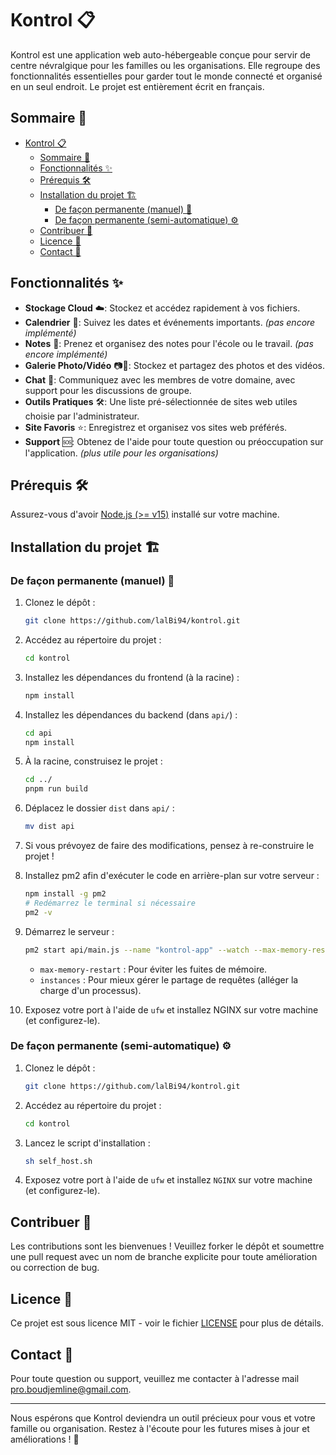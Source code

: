 # Kontrol 📋

Kontrol est une application web auto-hébergeable conçue pour servir de centre névralgique pour les familles ou les organisations. Elle regroupe des fonctionnalités essentielles pour garder tout le monde connecté et organisé en un seul endroit. Le projet est entièrement écrit en français.

## Sommaire 📑

-   [Kontrol 📋](#kontrol-)
    -   [Sommaire 📑](#sommaire-)
    -   [Fonctionnalités ✨](#fonctionnalités-)
    -   [Prérequis 🛠️](#prérequis-️)
    -   [Installation du projet 🏗️](#installation-du-projet-️)
        -   [De façon permanente (manuel) 🔧](#de-façon-permanente-manuel-)
        -   [De façon permanente (semi-automatique) ⚙️](#de-façon-permanente-semi-automatique-️)
    -   [Contribuer 🤝](#contribuer-)
    -   [Licence 📜](#licence-)
    -   [Contact 📧](#contact-)

## Fonctionnalités ✨

-   **Stockage Cloud** ☁️: Stockez et accédez rapidement à vos fichiers.
-   **Calendrier** 📅: Suivez les dates et événements importants. _(pas encore implémenté)_
-   **Notes** 📝: Prenez et organisez des notes pour l'école ou le travail. _(pas encore implémenté)_
-   **Galerie Photo/Vidéo** 📷🎥: Stockez et partagez des photos et des vidéos.
-   **Chat** 💬: Communiquez avec les membres de votre domaine, avec support pour les discussions de groupe.
-   **Outils Pratiques** 🛠️: Une liste pré-sélectionnée de sites web utiles choisie par l'administrateur.
-   **Site Favoris** ⭐: Enregistrez et organisez vos sites web préférés.
-   **Support** 🆘: Obtenez de l'aide pour toute question ou préoccupation sur l'application. _(plus utile pour les organisations)_

## Prérequis 🛠️

Assurez-vous d'avoir [Node.js (>= v15)](https://nodejs.org/en/download/package-manager) installé sur votre machine.

## Installation du projet 🏗️

### De façon permanente (manuel) 🔧

1. Clonez le dépôt :

    ```sh
    git clone https://github.com/lalBi94/kontrol.git
    ```

2. Accédez au répertoire du projet :

    ```sh
    cd kontrol
    ```

3. Installez les dépendances du frontend (à la racine) :

    ```sh
    npm install
    ```

4. Installez les dépendances du backend (dans `api/`) :

    ```sh
    cd api
    npm install
    ```

5. À la racine, construisez le projet :

    ```sh
    cd ../
    pnpm run build
    ```

6. Déplacez le dossier `dist` dans `api/` :

    ```sh
    mv dist api
    ```

7. Si vous prévoyez de faire des modifications, pensez à re-construire le projet !

8. Installez pm2 afin d'exécuter le code en arrière-plan sur votre serveur :

    ```sh
    npm install -g pm2
    # Redémarrez le terminal si nécessaire
    pm2 -v
    ```

9. Démarrez le serveur :

    ```sh
    pm2 start api/main.js --name "kontrol-app" --watch --max-memory-restart 300M --instances 2 --env production
    ```

    - `max-memory-restart` : Pour éviter les fuites de mémoire.
    - `instances` : Pour mieux gérer le partage de requêtes (alléger la charge d'un processus).

10. Exposez votre port à l'aide de `ufw` et installez NGINX sur votre machine (et configurez-le).

### De façon permanente (semi-automatique) ⚙️

1. Clonez le dépôt :

    ```sh
    git clone https://github.com/lalBi94/kontrol.git
    ```

2. Accédez au répertoire du projet :

    ```sh
    cd kontrol
    ```

3. Lancez le script d'installation :

    ```sh
    sh self_host.sh
    ```

4. Exposez votre port à l'aide de `ufw` et installez `NGINX` sur votre machine (et configurez-le).

## Contribuer 🤝

Les contributions sont les bienvenues ! Veuillez forker le dépôt et soumettre une pull request avec un nom de branche explicite pour toute amélioration ou correction de bug.

## Licence 📜

Ce projet est sous licence MIT - voir le fichier [LICENSE](LICENSE) pour plus de détails.

## Contact 📧

Pour toute question ou support, veuillez me contacter à l'adresse mail [pro.boudjemline@gmail.com](mailto:pro.boudjemline@gmail.com).

---

Nous espérons que Kontrol deviendra un outil précieux pour vous et votre famille ou organisation. Restez à l'écoute pour les futures mises à jour et améliorations ! 🚀
